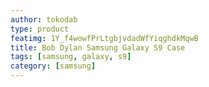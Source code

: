 ```yaml
---
author: tokodab
type: product
featimg: 1Y_f4wowfPrLtgbjvdadWfYiqghdkMqwB
title: Bob Dylan Samsung Galaxy S9 Case
tags: [samsung, galaxy, s9]
category: [samsung]
---
```


